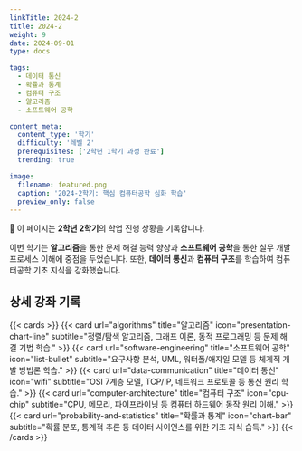 ```yaml
---
linkTitle: 2024-2
title: 2024-2
weight: 9
date: 2024-09-01
type: docs

tags:
  - 데이터 통신
  - 확률과 통계
  - 컴퓨터 구조
  - 알고리즘
  - 소프트웨어 공학

content_meta:
  content_type: '학기'
  difficulty: '레벨 2'
  prerequisites: ['2학년 1학기 과정 완료']
  trending: true

image:
  filename: featured.png
  caption: '2024-2학기: 핵심 컴퓨터공학 심화 학습'
  preview_only: false
---
```


👋 이 페이지는 **2학년 2학기**의 학업 진행 상황을 기록합니다.

이번 학기는 **알고리즘**을 통한 문제 해결 능력 향상과 **소프트웨어 공학**을 통한 실무 개발 프로세스 이해에 중점을 두었습니다. 또한, **데이터 통신**과 **컴퓨터 구조**를 학습하여 컴퓨터공학 기초 지식을 강화했습니다.

## 상세 강좌 기록

{{< cards >}}
  {{< card url="algorithms" title="알고리즘" icon="presentation-chart-line" subtitle="정렬/탐색 알고리즘, 그래프 이론, 동적 프로그래밍 등 문제 해결 기법 학습." >}}
  {{< card url="software-engineering" title="소프트웨어 공학" icon="list-bullet" subtitle="요구사항 분석, UML, 워터폴/애자일 모델 등 체계적 개발 방법론 학습." >}}
  {{< card url="data-communication" title="데이터 통신" icon="wifi" subtitle="OSI 7계층 모델, TCP/IP, 네트워크 프로토콜 등 통신 원리 학습." >}}
  {{< card url="computer-architecture" title="컴퓨터 구조" icon="cpu-chip" subtitle="CPU, 메모리, 파이프라이닝 등 컴퓨터 하드웨어 동작 원리 이해." >}}
  {{< card url="probability-and-statistics" title="확률과 통계" icon="chart-bar" subtitle="확률 분포, 통계적 추론 등 데이터 사이언스를 위한 기초 지식 습득." >}}
{{< /cards >}}
